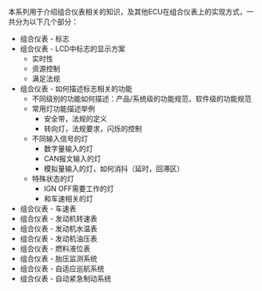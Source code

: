 
本系列用于介绍组合仪表相关的知识，及其他ECU在组合仪表上的实现方式，一共分为以下几个部分：

* 组合仪表 - 标志
* 组合仪表 - LCD中标志的显示方案
  * 实时性
  * 资源控制
  * 满足法规
* 组合仪表 - 如何描述标志相关的功能
  * 不同级别的功能如何描述：产品/系统级的功能规范，软件级的功能规范
  * 常用灯功能描述举例
    * 安全带，法规的定义
    * 转向灯，法规要求，闪烁的控制
  * 不同输入信号的灯
    * 数字量输入的灯
    * CAN报文输入的灯
    * 模拟量输入的灯，如何消抖（延时，回滞区）
  * 特殊状态的灯
    * IGN OFF需要工作的灯
    * 和车速相关的灯
* 组合仪表 - 车速表
* 组合仪表 - 发动机转速表
* 组合仪表 - 发动机水温表
* 组合仪表 - 发动机油压表
* 组合仪表 - 燃料液位表
* 组合仪表 - 胎压监测系统
* 组合仪表 - 自适应巡航系统
* 组合仪表 - 自动紧急制动系统
